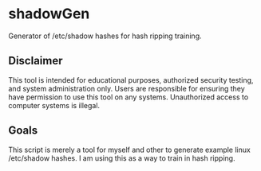 # shadowGen
Generator of /etc/shadow hashes for hash ripping training.

## Disclaimer
   This tool is intended for educational purposes, authorized security testing,
   and system administration only. Users are responsible for ensuring they have
   permission to use this tool on any systems. Unauthorized access to computer
   systems is illegal.
   
## Goals
This script is merely a tool for myself and other to generate example linux 
/etc/shadow hashes. I am using this as a way to train in hash ripping. 
